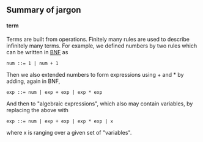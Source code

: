## Summary of jargon

#### term

Terms are built from operations. Finitely many rules are used to describe infinitely many terms.
For example, we defined numbers by two rules which can be written in [BNF](https://en.wikipedia.org/wiki/Backus–Naur_form) as

    num ::= 1 | num + 1

Then we also extended numbers to form expressions using + and * by adding, again in BNF,

    exp ::= num | exp + exp | exp * exp

And then to "algebraic expressions", which also may contain variables, by replacing the above with

    exp ::= num | exp + exp | exp * exp | x

where x is ranging over a given set of "variables".
